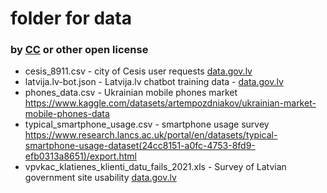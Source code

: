 # folder for data
### by [CC](https://creativecommons.org/share-your-work/public-domain/cc0/) or other open license

* cesis_8911.csv - city of Cesis user requests [data.gov.lv](https://data.gov.lv/dati/lv/dataset/cesu-novada-pasvaldibas-digitalo-kanalu-izmantosana/resource/2e1a4a86-e4d2-4b6c-996f-701bade5fac1)
* latvija.lv-bot.json - Latvija.lv chatbot training data -  [data.gov.lv]([https://data.gov.lv/dati/dataset/35d3df09-63c7-45e1-ae97-55ee0b3f06aa/resource/c496b724-63e7-47b5-9e43-68b81314618d/download/latvija.lv-bot.json](https://data.gov.lv/dati/lv/dataset/virtualo-asistentu-dati/resource/c496b724-63e7-47b5-9e43-68b81314618d))
* phones_data.csv - Ukrainian mobile phones market https://www.kaggle.com/datasets/artempozdniakov/ukrainian-market-mobile-phones-data
* typical_smartphone_usage.csv - smartphone usage survey https://www.research.lancs.ac.uk/portal/en/datasets/typical-smartphone-usage-dataset(24cc8151-a0fc-4753-8fd9-efb0313a8651)/export.html
* vpvkac_klatienes_klienti_datu_fails_2021.xls - Survey of Latvian government site usability [data.gov.lv](https://data.gov.lv/dati/lv/dataset/vpvkac-2017-gada-klientu-aptaujas-datufails/resource/6ec09feb-cc5f-4753-a094-c6ec7bb0f2b3)
